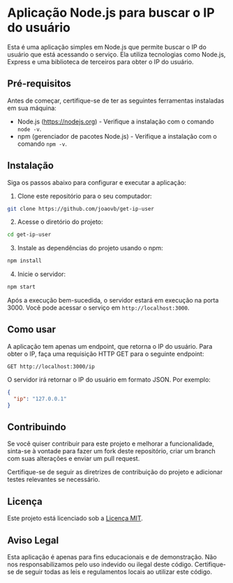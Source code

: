 # Aplicação Node.js para buscar o IP do usuário

Esta é uma aplicação simples em Node.js que permite buscar o IP do usuário que está acessando o serviço. Ela utiliza tecnologias como Node.js, Express e uma biblioteca de terceiros para obter o IP do usuário.

## Pré-requisitos

Antes de começar, certifique-se de ter as seguintes ferramentas instaladas em sua máquina:

- Node.js (https://nodejs.org) - Verifique a instalação com o comando `node -v`.
- npm (gerenciador de pacotes Node.js) - Verifique a instalação com o comando `npm -v`.

## Instalação

Siga os passos abaixo para configurar e executar a aplicação:

1. Clone este repositório para o seu computador:

```bash
git clone https://github.com/joaovb/get-ip-user
```

2. Acesse o diretório do projeto:

```bash
cd get-ip-user
```

3. Instale as dependências do projeto usando o npm:

```bash
npm install
```

4. Inicie o servidor:

```bash
npm start
```

Após a execução bem-sucedida, o servidor estará em execução na porta 3000. Você pode acessar o serviço em `http://localhost:3000`.

## Como usar

A aplicação tem apenas um endpoint, que retorna o IP do usuário. Para obter o IP, faça uma requisição HTTP GET para o seguinte endpoint:

```
GET http://localhost:3000/ip
```

O servidor irá retornar o IP do usuário em formato JSON. Por exemplo:

```json
{
  "ip": "127.0.0.1"
}
```

## Contribuindo

Se você quiser contribuir para este projeto e melhorar a funcionalidade, sinta-se à vontade para fazer um fork deste repositório, criar um branch com suas alterações e enviar um pull request.

Certifique-se de seguir as diretrizes de contribuição do projeto e adicionar testes relevantes se necessário.

## Licença

Este projeto está licenciado sob a [Licença MIT](LICENSE).

## Aviso Legal

Esta aplicação é apenas para fins educacionais e de demonstração. Não nos responsabilizamos pelo uso indevido ou ilegal deste código. Certifique-se de seguir todas as leis e regulamentos locais ao utilizar este código.

